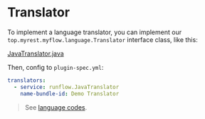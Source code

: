 # Translator

To implement a language translator, you can implement our `top.myrest.myflow.language.Translator` interface class, like this:

[JavaTranslator.java](java-demo-plugin/src/main/java/runflow/JavaTranslator.java ':include :type')

Then, config to `plugin-spec.yml`:

```yaml
translators:
  - service: runflow.JavaTranslator
    name-bundle-id: Demo Translator
```

> See [language codes](appendix/language_code.md#language-code).
